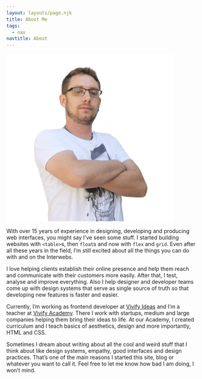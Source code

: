 ```yaml
---
layout: layouts/page.njk
title: About Me
tags:
  - nav
navtitle: About
---
```


<img src="/img/zoran-zlokapa-profile-pic.png" alt="This is picture of me, Zoran Zlokapa, but everybody calls me Zoka" class="rf-c-profile-pic">

With over 15 years of experience in designing, developing and producing web interfaces, you might say I’ve seen some stuff. I started building websites with `<table>`s, then `float`s and now with `flex` and `grid`. Even after all these years in the field, I’m still excited about all the things you can do with and on the Interwebs. 

I love helping clients establish their online presence and help them reach and communicate with their customers more easily. After that, I test, analyse and improve everything.  Also I help designer and developer teams come up with design systems that serve as single source of truth so that developing new features is faster and easier.

Currently, I’m working as frontend developer at [Vivify Ideas](https://vivifyideas.com "Vivify Ideas") and I’m a teacher at [Vivify Academy](https://academy.vivifyideas.com "Vivify Academy"). There I work with startups, medium and large companies helping them bring their ideas to life. At our Academy, I created curriculum and I teach basics of aesthetics, design and more importantly, HTML and CSS.

Sometimes I dream about writing about all the cool and weird stuff that I think about like design systems, empathy, good interfaces and design practices. That’s one of the main reasons I started this site, blog or whatever you want to call it. Feel free to let me know how bad I am doing, I won’t mind.

